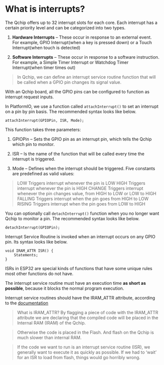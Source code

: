 # What is interrupts?

The Qchip offers up to 32 interrupt slots for each core. 
Each interrupt has a certain priority level and can be categorized into two types.

1. **Hardware Interrupts** – These occur in response to an external event. 
For example, GPIO Interrupt(when a key is pressed down) or a Touch Interrupt(when touch is detected)

2. **Software Interrupts** – These occur in response to a software instruction. 
For example, a Simple Timer Interrupt or Watchdog Timer Interrupt(when timer times out)

> In Qchip, we can define an interrupt service routine function that will be called when 
a GPIO pin changes its signal value.

With an Qchip board, all the GPIO pins can be configured to function as interrupt request inputs.

In PlatformIO, we use a function called `attachInterrupt()` to set an interrupt on a pin by pin basis. 
The recommended syntax looks like below.

``attachInterrupt(GPIOPin, ISR, Mode);``

This function takes three parameters:

1. GPIOPin – Sets the GPIO pin as an interrupt pin, which tells the Qchip which pin to monitor.

2. ISR – Is the name of the function that will be called every time the interrupt is triggered.

3. Mode – Defines when the interrupt should be triggered. Five constants are predefined as valid values:

> LOW	Triggers interrupt whenever the pin is LOW
> HIGH	Triggers interrupt whenever the pin is HIGH
> CHANGE	Triggers interrupt whenever the pin changes value, from HIGH to LOW or LOW to HIGH
> FALLING	Triggers interrupt when the pin goes from HIGH to LOW
> RISING	Triggers interrupt when the pin goes from LOW to HIGH

You can optionally call `detachInterrupt()` function when you no 
longer want Qchip to monitor a pin. The recommended syntax looks like below.

``detachInterrupt(GPIOPin);``

Interrupt Service Routine is invoked when an interrupt occurs on any GPIO pin. 
Its syntax looks like below.

```
void IRAM_ATTR ISR() {
    Statements;
}
```

ISRs in ESP32 are special kinds of functions that have some unique rules most other functions do not have.

The interrupt service routine must have an execution time **as short as possible**, because it blocks the normal program execution.

Interrupt service routines should have the IRAM_ATTR attribute, according to the [documentation](https://docs.espressif.com/projects/esp-idf/en/latest/api-guides/general-notes.html#iram-instruction-ram)

> What is IRAM_ATTR?
> By flagging a piece of code with the IRAM_ATTR attribute we are declaring that the compiled code will be placed in the Internal RAM (IRAM) of the Qchip.

> Otherwise the code is placed in the Flash. And flash on the Qchip is much slower than internal RAM.

> If the code we want to run is an interrupt service routine (ISR), we generally want to execute it as quickly as possible. If we had to ‘wait’ for an ISR to load from flash, things would go horribly wrong.
> 

